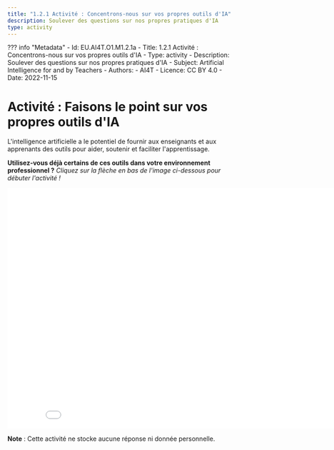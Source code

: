 ```yaml
---
title: "1.2.1 Activité : Concentrons-nous sur vos propres outils d'IA"
description: Soulever des questions sur nos propres pratiques d'IA
type: activity
---
```

??? info "Metadata"
    - Id: EU.AI4T.O1.M1.2.1a
    - Title: 1.2.1 Activité : Concentrons-nous sur vos propres outils d'IA
    - Type: activity
    - Description: Soulever des questions sur nos propres pratiques d'IA
    - Subject: Artificial Intelligence for and by Teachers
    - Authors:
        - AI4T 
    - Licence: CC BY 4.0
    - Date: 2022-11-15


# Activité : Faisons le point sur vos propres outils d'IA

L'intelligence artificielle a le potentiel de fournir aux enseignants et aux apprenants des outils pour aider, soutenir et faciliter l'apprentissage.

**Utilisez-vous déjà certains de ces outils dans votre environnement professionnel ?**
_Cliquez sur la flèche en bas de l'image ci-dessous pour débuter l'activité !_

<center><iframe width="860" height="540" src="1-2-1-activity-AI-based-tools-FR/story.html" frameborder="0" allowfullscreen></iframe></center>

**Note** : Cette activité ne stocke aucune réponse ni donnée personnelle.
